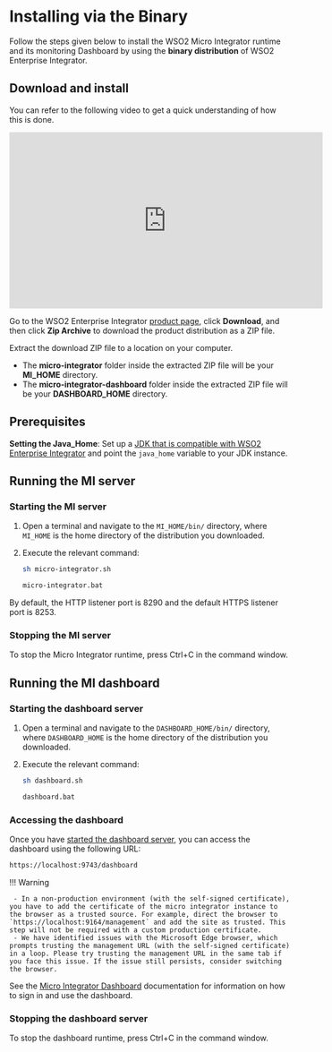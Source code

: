 # Installing via the Binary

Follow the steps given below to install the WSO2 Micro Integrator runtime and its monitoring Dashboard by using the <b>binary distribution</b> of WSO2 Enterprise Integrator.

## Download and install

You can refer to the following video to get a quick understanding of how this is done.

<iframe width="560" height="315" src="https://www.youtube.com/embed/FxJApHXU63E" frameborder="0" allow="accelerometer; autoplay; clipboard-write; encrypted-media; gyroscope; picture-in-picture" allowfullscreen></iframe>


Go to the WSO2 Enterprise Integrator [product page](https://wso2.com/integration/#), click **Download**, and then click **Zip Archive** to download the product distribution as a ZIP file.

Extract the download ZIP file to a location on your computer. 

-	The <b>micro-integrator</b> folder inside the extracted ZIP file will be your <b>MI_HOME</b> directory.
-	The <b>micro-integrator-dashboard</b> folder inside the extracted ZIP file will be your <b>DASHBOARD_HOME</b> directory.

## Prerequisites

**Setting the Java_Home**: Set up a [JDK that is compatible with WSO2 Enterprise Integrator](../install_prerequisites/#environment-compatibility) and point the `java_home` variable to your JDK instance.

## Running the MI server

### Starting the MI server

1.  Open a terminal and navigate to the `MI_HOME/bin/` directory, where `MI_HOME` is the home directory of the distribution you downloaded.
2.  Execute the relevant command:

    ```bash tab='On MacOS/Linux/CentOS'
    sh micro-integrator.sh
    ```
    
    ```bash tab='On Windows'
    micro-integrator.bat
    ```
      
By default, the HTTP listener port is 8290 and the default HTTPS listener port is 8253.

### Stopping the MI server

To stop the Micro Integrator runtime, press Ctrl+C in the command window.

## Running the MI dashboard

### Starting the dashboard server

1.  Open a terminal and navigate to the `DASHBOARD_HOME/bin/` directory, where `DASHBOARD_HOME` is the home directory of the distribution you downloaded.
2.  Execute the relevant command:

    ```bash tab='On MacOS/Linux/CentOS'
    sh dashboard.sh
    ```
    
    ```bash tab='On Windows'
    dashboard.bat
    ```

### Accessing the dashboard

Once you have [started the dashboard server](#starting-the-dashboard-server), you can access the dashboard using the following URL:

```bash
https://localhost:9743/dashboard
```

!!! Warning

     - In a non-production environment (with the self-signed certificate), you have to add the certificate of the micro integrator instance to the browser as a trusted source. For example, direct the browser to `https://localhost:9164/management` and add the site as trusted. This step will not be required with a custom production certificate.
     - We have identified issues with the Microsoft Edge browser, which prompts trusting the management URL (with the self-signed certificate) in a loop. Please try trusting the management URL in the same tab if you face this issue. If the issue still persists, consider switching the browser.

See the [Micro Integrator Dashboard](../../../administer-and-observe/working-with-monitoring-dashboard) documentation for information on how to sign in and use the dashboard.

### Stopping the dashboard server

To stop the dashboard runtime, press Ctrl+C in the command window.
